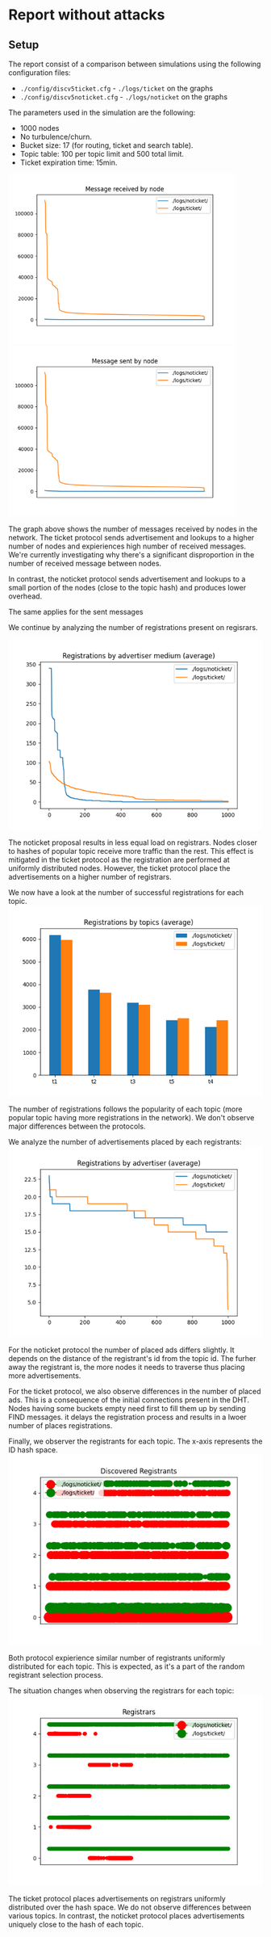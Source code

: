 # Report without attacks

## Setup
The report consist of a comparison between simulations using the following configuration files:
* `./config/discv5ticket.cfg` - `./logs/ticket` on the graphs
* `./config/discv5noticket.cfg` - `./logs/noticket` on the graphs

The parameters used in the simulation are the following:
* 1000 nodes
* No turbulence/churn.
* Bucket size: 17 (for routing, ticket and search table).
* Topic table: 100 per topic limit and 500 total limit.
* Ticket expiration time: 15min.

<p float="left">
  <img src="./img/Figure_1.png" width="450" />
  <img src="./img/Figure_3.png" width="450" /> 
</p>
<!-- ![a](./img/Figure_1.png) | ![a](./img/Figure_3.png) -->

The graph above shows the number of messages received by nodes in the network. 
The ticket protocol sends advertisement and lookups to a higher number of nodes and expieriences high number of received messages. We're currently investigating why there's a significant disproportion in the number of received message between nodes. 

In contrast, the noticket protocol sends advertisement and lookups to a small portion of the nodes (close to the topic hash) and produces lower overhead.

The same applies for the sent messages 


We continue by analyzing the number of registrations present on regisrars. 

![a](./img/Figure_8.png)


The noticket proposal results in less equal load on registrars. Nodes closer to hashes of popular topic receive more traffic than the rest. 
This effect is mitigated in the ticket protocol as the registration are performed at uniformly distributed nodes. However, the ticket protocol place the advertisements on a higher number of registrars. 


We now have a look at the number of successful registrations for each topic. 
![a](./img/Figure_9.png)

The number of registrations follows the popularity of each topic (more popular topic having more registrations in the network). We don't observe major differences between the protocols. 


We analyze the number of advertisements placed by each registrants:
![a](./img/Figure_7.png)

For the noticket protocol the number of placed ads differs slightly. It depends on the distance of the registrant's id from the topic id. The furher away the registrant is, the more nodes it needs to traverse thus placing more advertisements. 

For the ticket protocol, we also observe differences in the number of placed ads. This is a consequence of the initial connections present in the DHT. Nodes having some buckets empty need first to fill them up by sending FIND messages. it delays the registration process and results in a lwoer number of places registrations. 

Finally, we observer the registrants for each topic. The x-axis represents the ID hash space. 
![a](./img/Figure_13.png)

Both protocol expierience similar number of registrants uniformly distributed for each topic. This is expected, as it's a part of the random registrant selection process. 

The situation changes when observing the registrars for each topic:
![a](./img/Figure_14.png)

The ticket protocol places advertisements on registrars uniformly distributed over the hash space. We do not observe differences between various topics. In contrast, the noticket protocol places advertisements uniquely close to the hash of each topic. 
